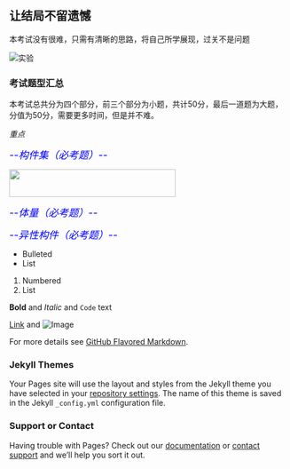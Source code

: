 ## 让结局不留遗憾

本考试没有很难，只需有清晰的思路，将自己所学展现，过关不是问题

![实验](https://timgsa.baidu.com/timg?image&quality=80&size=b9999_10000&sec=1554803177206&di=daa322e42a57fbf97fac76e60697900e&imgtype=0&src=http%3A%2F%2Ff.zhulong.com%2Fv1%2Ftfs%2FT1ol_TBCbT1RCvBVdK_0_0_1600_0.jpg "实验")

### 考试题型汇总

本考试总共分为四个部分，前三个部分为小题，共计50分，最后一道题为大题，分值为50分，需要更多时间，但是并不难。

*重点*

<font color="blue" size="4"><em>--构件集（必考题）--</em></font><br/>

<img src="https://yanqimeng.github.io/QMBIM/meiti/Summer_13.gif" width="300" height="50" /><br/>

<font color="blue" size="4"><em>--体量（必考题）--</em></font><br/>

<font color="blue" size="4"><em>--异性构件（必考题）--</em></font><br/>


- Bulleted
- List

1. Numbered
2. List

**Bold** and _Italic_ and `Code` text

[Link](url) and ![Image](src)


For more details see [GitHub Flavored Markdown](https://guides.github.com/features/mastering-markdown/).

### Jekyll Themes

Your Pages site will use the layout and styles from the Jekyll theme you have selected in your [repository settings](https://github.com/YanQimeng/BIM/settings). The name of this theme is saved in the Jekyll `_config.yml` configuration file.

### Support or Contact

Having trouble with Pages? Check out our [documentation](https://help.github.com/categories/github-pages-basics/) or [contact support](https://github.com/contact) and we’ll help you sort it out.
